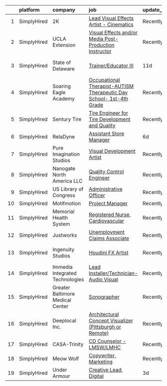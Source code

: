 

|    | platform    | company                          | job                                                                                                                                                                            | update_time   | location                |
|---:|:------------|:---------------------------------|:-------------------------------------------------------------------------------------------------------------------------------------------------------------------------------|:--------------|:------------------------|
|  1 | SimplyHired | 2K                               | [Lead Visual Effects Artist - Cinematics](https://www.simplyhired.com/job/s-vV1TYWZUkNuSmMc4VwUfs1rx8ELtc_ljQxElD38SSpUqmkxQVKUw?q=visual+effects)                             | Recently      | Baltimore, MD           |
|  2 | SimplyHired | UCLA Extension                   | [Visual Effects and/or Media Post-Production Instructor](https://www.simplyhired.com/job/s9QNUrh9jAtXHraSMcrJLd0FARf_gel_SNxuZ78YEOu4kqoShKkUgg?q=visual+effects)              | Recently      | Los Angeles, CA         |
|  3 | SimplyHired | State of Delaware                | [Trainer/Educator III](https://www.simplyhired.com/job/jWjXLViSnCfjGhMHIMsUG5v_KzBlPQ10KTdZ6Dknh252FWYecoh91Q?q=visual+effects)                                                | 11d           | Smyrna, DE +3 locations |
|  4 | SimplyHired | Soaring Eagle Academy            | [Occupational Therapist-AUTISM Therapeutic Day School- 1st-4th Grade](https://www.simplyhired.com/job/l7GaSkk1suasQnrPu0sFRdX8QPcQvs0yuGu7LF7dps4pAliAjuOwnQ?q=visual+effects) | Recently      | Lombard, IL             |
|  5 | SimplyHired | Sentury Tire                     | [Tire Engineer for Tire Development and Quality](https://www.simplyhired.com/job/N8Wkbo4c9aD7xiXKdZlRU3C5iE1r9nBTugFfU8dkzUkjqTw3tUBTuQ?q=visual+effects)                      | Recently      | Hialeah, FL             |
|  6 | SimplyHired | RelaDyne                         | [Assistant Store Manager](https://www.simplyhired.com/job/_18ph6UGOgJ44vJJwfHm66lutTVyQNBPv7bSrrFKd0lR12XvDxH_gA?q=visual+effects)                                             | 6d            | Beaver, UT              |
|  7 | SimplyHired | Pure Imagination Studios         | [Visual Development Artist](https://www.simplyhired.com/job/u3Ce0qDkoB4jPujFyWA_pOjySvkBJ7SmBclJFkATwkjx3a0XU_1R2g?q=visual+effects)                                           | Recently      | Van Nuys, CA            |
|  8 | SimplyHired | Nanogate North America LLC       | [Quality Control Engineer](https://www.simplyhired.com/job/9iZb-sj6vDVkvGJdufDTv2tY0puAQu-7MIIJoqPxD2KQIOS9VneCoA?q=visual+effects)                                            | Recently      | Mansfield, OH           |
|  9 | SimplyHired | US Library of Congress           | [Administrative Officer](https://www.simplyhired.com/job/qpwjdD3hX3yWberRHMxdXV1eZwgrBDmLvlZmZEgsLpSnOMjG0ZTPXQ?q=visual+effects)                                              | Recently      | Culpeper, VA            |
| 10 | SimplyHired | Motifmotion                      | [Project Manager](https://www.simplyhired.com/job/ey1i3evDyk3YIzBMDf6rjtU-98Zypdp9EIqANwlT3hj-CVJXNgKj2Q?q=visual+effects)                                                     | Recently      | Remote                  |
| 11 | SimplyHired | Memorial Health System           | [Registered Nurse, Cardiovascular](https://www.simplyhired.com/job/zkOfOsxCR5o8qBGQE-FJJxdTjQpEaJR0wZgjOFzdOqHa-VpN9gEW3w?q=visual+effects)                                    | Recently      | Decatur, IL             |
| 12 | SimplyHired | Justworks                        | [Unemployment Claims Associate](https://www.simplyhired.com/job/4rgcz_ZD8u3sW0HxidRDx8T3NcUnwL9lVESTgzh--ebQjuiewwDQ7g?q=visual+effects)                                       | Recently      | Tampa, FL               |
| 13 | SimplyHired | Ingenuity Studios                | [Houdini FX Artist](https://www.simplyhired.com/job/yD8L-yTcRZpJ5mRgXx81NlRHsRWq3_2OSJBvVeyeJ0M4_ImR3xKTtA?q=visual+effects)                                                   | Recently      | Los Angeles, CA         |
| 14 | SimplyHired | Immedia Integrated Technologies  | [Lead Installer/Technician-Audio Visual](https://www.simplyhired.com/job/IL_TH2SXPlz2tOw2DDE_I22xSpEewZlkJne33ZaAXd-CmCI5oTmI_A?q=visual+effects)                              | Recently      | Scottsdale, AZ          |
| 15 | SimplyHired | Greater Baltimore Medical Center | [Sonographer](https://www.simplyhired.com/job/yTrV0C37EXF6txdljdGbO46R1KFBAeAy9I4CXsh5psl1TUtm08P8fg?q=visual+effects)                                                         | Recently      | Baltimore, MD           |
| 16 | SimplyHired | Deeplocal Inc.                   | [Architectural Concept Visualizer (Pittsburgh or Remote)](https://www.simplyhired.com/job/SWB3HAZT_15JhUfxDrZqTeM9niknD8HbJ0NuAptc3GZca9udF26K4g?q=visual+effects)             | Recently      | Remote                  |
| 17 | SimplyHired | CASA-Trinity                     | [CD Counselor - LMSW/LMHC](https://www.simplyhired.com/job/5gMYa_80P6IL6qQUuWsEcj6TFOlofBxeuiNX_Tz2FRFohZjUnA8C0Q?q=visual+effects)                                            | Recently      | Dansville, NY           |
| 18 | SimplyHired | Meow Wolf                        | [Copywriter, Marketing](https://www.simplyhired.com/job/oj21Y0-8y8_Bzhip91EgQ-DzguselqCF6rdVqrMFSv1-8OGpUV6RKg?q=visual+effects)                                               | Recently      | Remote                  |
| 19 | SimplyHired | Under Armour                     | [Creative Lead, Digital](https://www.simplyhired.com/job/TePPwSQtIElNDjmgNgvrxTaEDFlMJH8ilMn_mLSozFl--atp8G6OUA?q=visual+effects)                                              | 3d            | Remote                  |